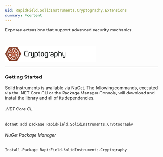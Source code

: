 ```yaml
---
uid: RapidField.SolidInstruments.Cryptography.Extensions
summary: *content
---
```


<!--
Copyright (c) RapidField LLC. Licensed under the MIT License. See LICENSE.txt in the project root for license information.
-->

Exposes extensions that support advanced security mechanics.

<br />

![Cryptography label](../images/Label.Cryptography.300w.png)
- - -

### Getting Started

Solid Instruments is available via NuGet. The following commands, executed via the .NET Core CLI or the Package Manager Console, will download and install the library and all of its dependencies.

###### .NET Core CLI

```shell
dotnet add package RapidField.SolidInstruments.Cryptography
```

###### NuGet Package Manager

```shell
Install-Package RapidField.SolidInstruments.Cryptography
```